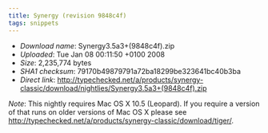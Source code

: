 ```yaml
---
title: Synergy (revision 9848c4f)
tags: snippets
---
```


-   _Download name_: Synergy3.5a3+(9848c4f).zip
-   _Uploaded_: Tue Jan 08 00:11:50 +0100 2008
-   _Size_: 2,235,774 bytes
-   _SHA1 checksum_: 79170b49879791a72ba18299be323641bc40b3ba
-   _Direct link_: <http://typechecked.net/a/products/synergy-classic/download/nightlies/Synergy3.5a3+(9848c4f).zip>

_Note_: This nightly requires Mac OS X 10.5 (Leopard). If you require a version of that runs on older versions of Mac OS X please see <http://typechecked.net/a/products/synergy-classic/download/tiger/>.
